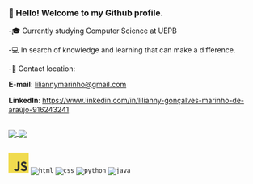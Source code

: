 ### 👋 Hello! Welcome to my Github profile.

-🎓 Currently studying Computer Science at UEPB

-💻 In search of knowledge and learning that can make a difference.

-📱 Contact location:

𝐄-𝐦𝐚𝐢𝐥: liliannymarinho@gmail.com

𝐋𝐢𝐧𝐤𝐞𝐝𝐈𝐧: https://www.linkedin.com/in/lilianny-gonçalves-marinho-de-araújo-916243241

##

<div>
  <a href="https://github.com/LiliannyMarinho">
  <img align="center" src="https://github-readme-stats.vercel.app/api?username=LiliannyMarinho&show_icons=true&include_all_commits=true&theme=dracula&hide_border=true"/>
  <a href="https://github.com/LiliannyMarinho/github-readme-stats">
  <img align="center" src="https://github-readme-stats.vercel.app/api/top-langs/?username=LiliannyMarinho&layout=compact&theme=dracula&hide_border=true" /></a>
</div>
    
##
<code><img height="40" alt="javascript" src="https://raw.githubusercontent.com/github/explore/80688e429a7d4ef2fca1e82350fe8e3517d3494d/topics/javascript/javascript.png"></code>
<code><img height="40" alt="html" src="https://cdn.jsdelivr.net/gh/devicons/devicon@latest/icons/html5/html5-original.svg"/></code>
<code><img height="40" alt="css" src="https://cdn.jsdelivr.net/gh/devicons/devicon@latest/icons/css3/css3-original.svg"/></code>
<code><img height="40" alt="python" src="https://cdn.jsdelivr.net/gh/devicons/devicon@latest/icons/python/python-original.svg"/></code>
<code><img height="40" alt="java" src="https://cdn.jsdelivr.net/gh/devicons/devicon@latest/icons/java/java-original-wordmark.svg"/></code>
